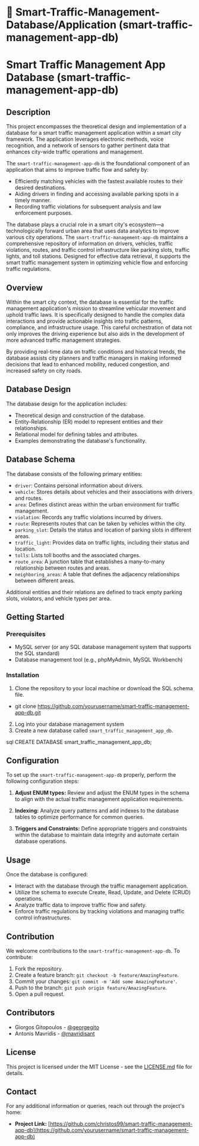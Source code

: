 # 🚦 Smart-Traffic-Management-Database/Application (smart-traffic-management-app-db)

# Smart Traffic Management App Database (smart-traffic-management-app-db)

## Description
This project encompasses the theoretical design and implementation of a database for a smart traffic management application within a smart city framework. The application leverages electronic methods, voice recognition, and a network of sensors to gather pertinent data that enhances city-wide traffic operations and management.

The `smart-traffic-management-app-db` is the foundational component of an application that aims to improve traffic flow and safety by:
- Efficiently matching vehicles with the fastest available routes to their desired destinations.
- Aiding drivers in finding and accessing available parking spots in a timely manner.
- Recording traffic violations for subsequent analysis and law enforcement purposes.

The database plays a crucial role in a smart city's ecosystem—a technologically forward urban area that uses data analytics to improve various city operations. The `smart-traffic-management-app-db` maintains a comprehensive repository of information on drivers, vehicles, traffic violations, routes, and traffic control infrastructure like parking slots, traffic lights, and toll stations. Designed for effective data retrieval, it supports the smart traffic management system in optimizing vehicle flow and enforcing traffic regulations.

## Overview

Within the smart city context, the database is essential for the traffic management application's mission to streamline vehicular movement and uphold traffic laws. It is specifically designed to handle the complex data interactions and provide actionable insights into traffic patterns, compliance, and infrastructure usage. This careful orchestration of data not only improves the driving experience but also aids in the development of more advanced traffic management strategies.

By providing real-time data on traffic conditions and historical trends, the database assists city planners and traffic managers in making informed decisions that lead to enhanced mobility, reduced congestion, and increased safety on city roads.


## Database Design
The database design for the application includes:
- Theoretical design and construction of the database.
- Entity-Relationship (ER) model to represent entities and their relationships.
- Relational model for defining tables and attributes.
- Examples demonstrating the database's functionality.

## Database Schema

The database consists of the following primary entities:

- `driver`: Contains personal information about drivers.
- `vehicle`: Stores details about vehicles and their associations with drivers and routes.
- `area`: Defines distinct areas within the urban environment for traffic management.
- `violation`: Records any traffic violations incurred by drivers.
- `route`: Represents routes that can be taken by vehicles within the city.
- `parking_slot`: Details the status and location of parking slots in different areas.
- `traffic_light`: Provides data on traffic lights, including their status and location.
- `tolls`: Lists toll booths and the associated charges.
- `route_area`: A junction table that establishes a many-to-many relationship between routes and areas.
- `neighboring_areas`: A table that defines the adjacency relationships between different areas.

Additional entities and their relations are defined to track empty parking slots, violators, and vehicle types per area.


## Getting Started

### Prerequisites

- MySQL server (or any SQL database management system that supports the SQL standard)
- Database management tool (e.g., phpMyAdmin, MySQL Workbench)

### Installation

1. Clone the repository to your local machine or download the SQL schema file.
- git clone https://github.com/yourusername/smart-traffic-management-app-db.git
2. Log into your database management system
3. Create a new database called `smart_traffic_management_app_db`.

sql
CREATE DATABASE smart_traffic_management_app_db;

## Configuration

To set up the `smart-traffic-management-app-db` properly, perform the following configuration steps:

1. **Adjust ENUM types:** Review and adjust the ENUM types in the schema to align with the actual traffic management application requirements.

2. **Indexing:** Analyze query patterns and add indexes to the database tables to optimize performance for common queries.

3. **Triggers and Constraints:** Define appropriate triggers and constraints within the database to maintain data integrity and automate certain database operations.

## Usage

Once the database is configured:

- Interact with the database through the traffic management application.
- Utilize the schema to execute Create, Read, Update, and Delete (CRUD) operations.
- Analyze traffic data to improve traffic flow and safety.
- Enforce traffic regulations by tracking violations and managing traffic control infrastructures.

## Contribution

We welcome contributions to the `smart-traffic-management-app-db`. To contribute:

1. Fork the repository.
2. Create a feature branch: `git checkout -b feature/AmazingFeature`.
3. Commit your changes: `git commit -m 'Add some AmazingFeature'`.
4. Push to the branch: `git push origin feature/AmazingFeature`.
5. Open a pull request.

## Contributors
- Giorgos Gitopoulos - [@georgegito](https://github.com/georgegito)
- Antonis Mavridis - [@mavridisant](https://github.com/mavridisant)

## License

This project is licensed under the MIT License - see the [LICENSE.md](LICENSE) file for details.

## Contact

For any additional information or queries, reach out through the project's home:

- **Project Link:** [https://github.com/christos99/smart-traffic-management-app-db](https://github.com/yourusername/smart-traffic-management-app-db)



